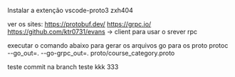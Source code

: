 Instalar a extenção vscode-proto3 zxh404

ver os sites:
https://protobuf.dev/
https://grpc.io/
https://github.com/ktr0731/evans -> client para usar o srever rpc

executar o comando abaixo para gerar os arquivos go para os proto
protoc --go_out=. --go-grpc_out=. proto/course_category.proto



teste commit na branch teste kkk   333